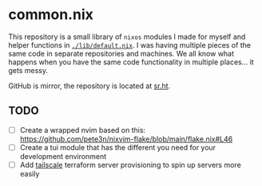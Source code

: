 # common.nix

This repository is a small library of `nixos` modules I made for myself and helper functions in [`./lib/default.nix`](./lib/default.nix). I was having multiple pieces of the same code in separate repositories and machines. We all know what happens when you have the same code functionality in multiple places... it gets messy.


GitHub is mirror, the repository is located at [sr.ht](https://git.sr.ht/~sebohe/common.nix).

## TODO

- [ ] Create a wrapped nvim based on this: https://github.com/pete3n/nixvim-flake/blob/main/flake.nix#L46
- [ ] Create a tui module that has the different you need for your development environment
- [ ] Add [tailscale](https://registry.terraform.io/providers/tailscale/tailscale/0.16.1) terraform server provisioning to spin up servers more easily
